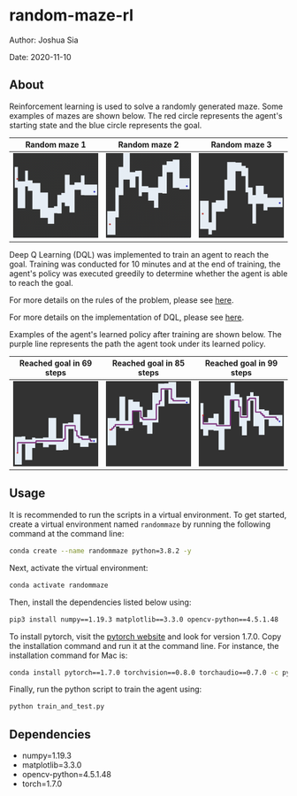 # random-maze-rl

Author: Joshua Sia

Date: 2020-11-10

## About
Reinforcement learning is used to solve a randomly generated maze. Some examples of mazes are shown below. The red circle represents the agent's starting state and the blue circle represents the goal. 

Random maze 1             |  Random maze 2 |  Random maze 3
:-------------------------:|:-------------------------:|:-------------------------:
![](https://github.com/joshsia/random-maze-rl/blob/main/random-maze1.png)  |  ![](https://github.com/joshsia/random-maze-rl/blob/main/random-maze2.png) | ![](https://github.com/joshsia/random-maze-rl/blob/main/random-maze3.png)

Deep Q Learning (DQL) was implemented to train an agent to reach the goal. Training was conducted for 10 minutes and at the end of training, the agent's policy was executed greedily to determine whether the agent is able to reach the goal.

For more details on the rules of the problem, please see [here](https://github.com/joshsia/random-maze-rl/blob/main/rules.md).

For more details on the implementation of DQL, please see [here](https://github.com/joshsia/random-maze-rl/blob/main/implementation.pdf).

Examples of the agent's learned policy after training are shown below. The purple line represents the path the agent took under its learned policy.

Reached goal in 69 steps            |  Reached goal in 85 steps |  Reached goal in 99 steps
:-------------------------:|:-------------------------:|:-------------------------:
![](https://github.com/joshsia/random-maze-rl/blob/main/solved-maze1.png)  |  ![](https://github.com/joshsia/random-maze-rl/blob/main/solved-maze2.png) | ![](https://github.com/joshsia/random-maze-rl/blob/main/solved-maze3.png)


## Usage

It is recommended to run the scripts in a virtual environment. To get started, create a virtual environment named `randommaze` by running the following command at the command line:

```bash
conda create --name randommaze python=3.8.2 -y
```

Next, activate the virtual environment:

```bash
conda activate randommaze
```

Then, install the dependencies listed below using:

```bash
pip3 install numpy==1.19.3 matplotlib==3.3.0 opencv-python==4.5.1.48
```

To install pytorch, visit the [pytorch website](https://pytorch.org/get-started/previous-versions/) and look for version 1.7.0. Copy the installation command and run it at the command line. For instance, the installation command for Mac is:

```bash
conda install pytorch==1.7.0 torchvision==0.8.0 torchaudio==0.7.0 -c pytorch -y
```

Finally, run the python script to train the agent using:

```bash
python train_and_test.py
```

## Dependencies
- numpy=1.19.3
- matplotlib=3.3.0
- opencv-python=4.5.1.48
- torch=1.7.0
